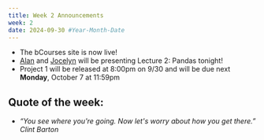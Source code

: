 ```yaml
---
title: Week 2 Announcements
week: 2
date: 2024-09-30 #Year-Month-Date
---
```

* The bCourses site is now live! 
* [Alan](https://www.linkedin.com/in/alanwang03/) and [Jocelyn](https://www.linkedin.com/in/jocelyn-ding/) will be presenting Lecture 2: Pandas tonight! 
* Project 1 will be released at 8:00pm on 9/30 and will be due next **Monday**, October 7 at 11:59pm


## Quote of the week:
* *“You see where you're going. Now let's worry about how you get there.” Clint Barton*